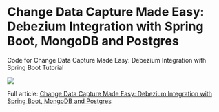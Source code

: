 # Change Data Capture Made Easy: Debezium Integration with Spring Boot, MongoDB and Postgres
Code for Change Data Capture Made Easy: Debezium Integration with Spring Boot Tutorial

![](https://cdn-images-1.medium.com/max/800/1*aw7UtUBxb9lvIpYPqpGVuA.jpeg)

Full article: [Change Data Capture Made Easy: Debezium Integration with Spring Boot, MongoDB and Postgres](https://sofienebk.medium.com/change-data-capture-made-easy-debezium-integration-with-spring-boot-mongodb-and-postgres-96dc9772bb86)

